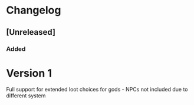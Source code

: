 # Changelog

## [Unreleased]

### Added

# Version 1
Full support for extended loot choices for gods - NPCs not included due to different system
